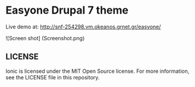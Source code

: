 # Easyone Drupal 7 theme

Live demo at: http://snf-254298.vm.okeanos.grnet.gr/easyone/

![Screen shot]
(Screenshot.png)

## LICENSE

Ionic is licensed under the MIT Open Source license. For more information, see the LICENSE file in this repository.
